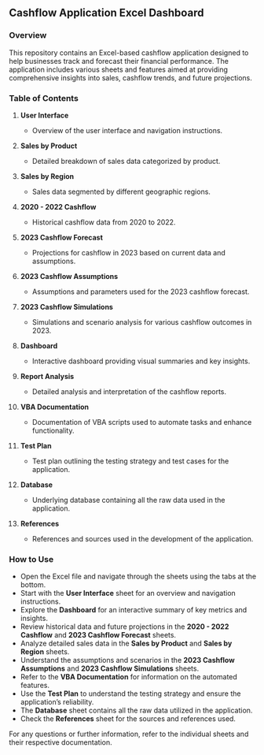 ## Cashflow Application Excel Dashboard

### Overview
This repository contains an Excel-based cashflow application designed to help businesses track and forecast their financial performance. The application includes various sheets and features aimed at providing comprehensive insights into sales, cashflow trends, and future projections.

### Table of Contents

1. **User Interface**
   - Overview of the user interface and navigation instructions.

2. **Sales by Product**
   - Detailed breakdown of sales data categorized by product.

3. **Sales by Region**
   - Sales data segmented by different geographic regions.

4. **2020 - 2022 Cashflow**
   - Historical cashflow data from 2020 to 2022.

5. **2023 Cashflow Forecast**
   - Projections for cashflow in 2023 based on current data and assumptions.

6. **2023 Cashflow Assumptions**
   - Assumptions and parameters used for the 2023 cashflow forecast.

7. **2023 Cashflow Simulations**
   - Simulations and scenario analysis for various cashflow outcomes in 2023.

8. **Dashboard**
   - Interactive dashboard providing visual summaries and key insights.

9. **Report Analysis**
   - Detailed analysis and interpretation of the cashflow reports.

10. **VBA Documentation**
    - Documentation of VBA scripts used to automate tasks and enhance functionality.

11. **Test Plan**
    - Test plan outlining the testing strategy and test cases for the application.

12. **Database**
    - Underlying database containing all the raw data used in the application.

13. **References**
    - References and sources used in the development of the application.

### How to Use
- Open the Excel file and navigate through the sheets using the tabs at the bottom.
- Start with the **User Interface** sheet for an overview and navigation instructions.
- Explore the **Dashboard** for an interactive summary of key metrics and insights.
- Review historical data and future projections in the **2020 - 2022 Cashflow** and **2023 Cashflow Forecast** sheets.
- Analyze detailed sales data in the **Sales by Product** and **Sales by Region** sheets.
- Understand the assumptions and scenarios in the **2023 Cashflow Assumptions** and **2023 Cashflow Simulations** sheets.
- Refer to the **VBA Documentation** for information on the automated features.
- Use the **Test Plan** to understand the testing strategy and ensure the application’s reliability.
- The **Database** sheet contains all the raw data utilized in the application.
- Check the **References** sheet for the sources and references used.

For any questions or further information, refer to the individual sheets and their respective documentation.
